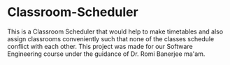 # Classroom-Scheduler
This is a Classroom Scheduler that would help to make timetables and also assign classrooms conveniently such that none of the classes schedule conflict with each other. This project was made for our Software Engineering course under the guidance of Dr. Romi Banerjee ma'am.
